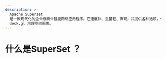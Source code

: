 ```yaml
---
description: >-
  Apache Superset
  是一款现代化的企业级商业智能网络应用程序。它速度快、重量轻、直观，并提供各种选项，使各种技能的用户都能轻松探索和可视化数据，从简单的饼图到高度详细的
  deck.gl 地理空间图表。
---
```


# 什么是SuperSet ？

